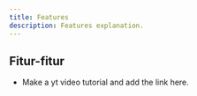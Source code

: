 ```yaml
---
title: Features
description: Features explanation.
---
```


## Fitur-fitur

- Make a yt video tutorial and add the link here.
